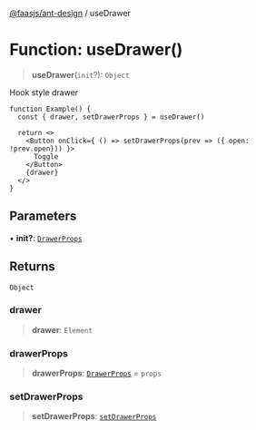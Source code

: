 [@faasjs/ant-design](../README.md) / useDrawer

# Function: useDrawer()

> **useDrawer**(`init`?): `Object`

Hook style drawer

```tsx
function Example() {
  const { drawer, setDrawerProps } = useDrawer()

  return <>
    <Button onClick={ () => setDrawerProps(prev => ({ open: !prev.open})) }>
      Toggle
    </Button>
    {drawer}
  </>
}
```

## Parameters

• **init?**: [`DrawerProps`](../interfaces/DrawerProps.md)

## Returns

`Object`

### drawer

> **drawer**: `Element`

### drawerProps

> **drawerProps**: [`DrawerProps`](../interfaces/DrawerProps.md) = `props`

### setDrawerProps

> **setDrawerProps**: [`setDrawerProps`](../type-aliases/setDrawerProps.md)
